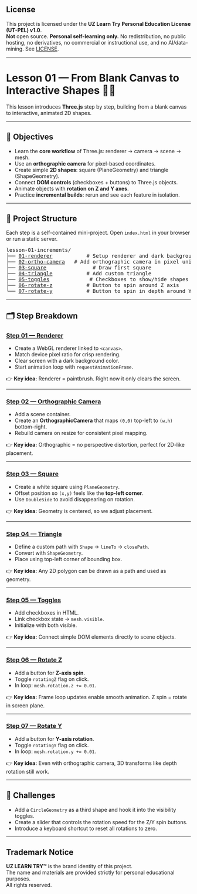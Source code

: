 ## License
This project is licensed under the **UZ Learn Try Personal Education License (UT-PEL) v1.0**.  
**Not** open source. **Personal self-learning only.** No redistribution, no public hosting, no derivatives, no commercial or instructional use, and no AI/data-mining. See [LICENSE](../LICENSE).

---

# Lesson 01 — From Blank Canvas to Interactive Shapes 🎨✨

This lesson introduces **Three.js** step by step, building from a blank canvas to interactive, animated 2D shapes.

---

## 🎯 Objectives
- Learn the **core workflow** of Three.js: renderer → camera → scene → mesh.  
- Use an **orthographic camera** for pixel-based coordinates.  
- Create simple **2D shapes**: square (PlaneGeometry) and triangle (ShapeGeometry).  
- Connect **DOM controls** (checkboxes + buttons) to Three.js objects.  
- Animate objects with **rotation on Z and Y axes**.  
- Practice **incremental builds**: rerun and see each feature in isolation.

---

## 📂 Project Structure
Each step is a self-contained mini-project. Open `index.html` in your browser or run a static server.

<pre>
lesson-01-increments/
├── <a href="./01-01-renderer.html">01-renderer</a>           # Setup renderer and dark background
├── <a href="./01-02-ortho-camera.html">02-ortho-camera</a>   # Add orthographic camera in pixel units
├── <a href="./01-03-square.html">03-square</a>               # Draw first square
├── <a href="./01-04-triangle.html">04-triangle</a>           # Add custom triangle
├── <a href="./01-05-toggles.html">05-toggles</a>             # Checkboxes to show/hide shapes
├── <a href="./01-06-rotate-z.html">06-rotate-z</a>           # Button to spin around Z axis
└── <a href="./01-07-rotate-y.html">07-rotate-y</a>           # Button to spin in depth around Y axis
</pre>


---

## 🗂 Step Breakdown

### [Step 01 — Renderer](./01-01-renderer.html)
- Create a WebGL renderer linked to `<canvas>`.
- Match device pixel ratio for crisp rendering.
- Clear screen with a dark background color.
- Start animation loop with `requestAnimationFrame`.

👉 **Key idea:** Renderer = paintbrush. Right now it only clears the screen.

---

### [Step 02 — Orthographic Camera](./01-02-ortho-camera.html)
- Add a scene container.
- Create an **OrthographicCamera** that maps `(0,0)` top-left to `(w,h)` bottom-right.
- Rebuild camera on resize for consistent pixel mapping.

👉 **Key idea:** Orthographic = no perspective distortion, perfect for 2D-like placement.

---

### [Step 03 — Square](./01-03-square.html)
- Create a white square using `PlaneGeometry`.
- Offset position so `(x,y)` feels like the **top-left corner**.
- Use `DoubleSide` to avoid disappearing on rotation.

👉 **Key idea:** Geometry is centered, so we adjust placement.

---

### [Step 04 — Triangle](./01-04-triangle.html)
- Define a custom path with `Shape` → `lineTo` → `closePath`.
- Convert with `ShapeGeometry`.
- Place using top-left corner of bounding box.

👉 **Key idea:** Any 2D polygon can be drawn as a path and used as geometry.

---

### [Step 05 — Toggles](./01-05-toggles.html)
- Add checkboxes in HTML.
- Link checkbox state → `mesh.visible`.
- Initialize with both visible.

👉 **Key idea:** Connect simple DOM elements directly to scene objects.

---

### [Step 06 — Rotate Z](./01-06-rotate-z.html)
- Add a button for **Z-axis spin**.
- Toggle `rotatingZ` flag on click.
- In loop: `mesh.rotation.z += 0.01`.

👉 **Key idea:** Frame loop updates enable smooth animation. Z spin = rotate in screen plane.

---

### [Step 07 — Rotate Y](./01-07-rotate-y.html)
- Add a button for **Y-axis rotation**.
- Toggle `rotatingY` flag on click.
- In loop: `mesh.rotation.y += 0.01`.

👉 **Key idea:** Even with orthographic camera, 3D transforms like depth rotation still work.

---

## 💪 Challenges
- Add a `CircleGeometry` as a third shape and hook it into the visibility toggles.
- Create a slider that controls the rotation speed for the Z/Y spin buttons.
- Introduce a keyboard shortcut to reset all rotations to zero.

---

## Trademark Notice

**UZ LEARN TRY™** is the brand identity of this project.  
The name and materials are provided strictly for personal educational purposes.  
All rights reserved.
